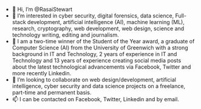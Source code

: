 - 👋 Hi, I’m @RasaiStewart
- 👀 I’m interested in cyber security, digital forensics, data science, Full-stack development, artificial intelligence (AI), machine learning (ML), research, cryptography, web development, web design, science and technology writing, editing and journalism.
- 🌱 I am a two-time winner of the Student of the Year award, a graduate of Computer Science (AI) from the University of Greenwich with a strong background in IT and Technology, 2 years of experience in IT and Technology and 13 years of experience creating social media posts about the latest technological advancements via Facebook, Twitter and more recently Linkedin.
- 💞️ I’m looking to collaborate on web design/development, artificial intelligence, cyber security and data science projects on a freelance, part-time and permanent basis.
- 📫 I can be contacted on Facebook, Twitter, Linkedin and by email.
